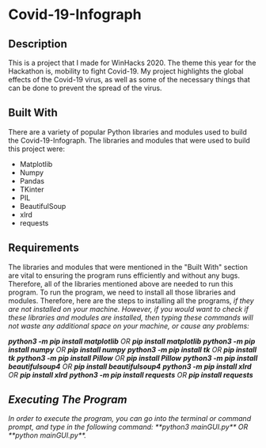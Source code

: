 <h1>Covid-19-Infograph</h1>

<h2>Description</h2>
This is a project that I made for WinHacks 2020. The theme this year for the Hackathon is, mobility to fight Covid-19. 
My project highlights the global effects of the Covid-19 virus, as well as some of the necessary things that can be
done to prevent the spread of the virus. 

<h2>Built With</h2>
There are a variety of popular Python libraries and modules used to build the Covid-19-Infograph.
The libraries and modules that were used to build this project were:

<ul>
  <li>Matplotlib</li>
  <li>Numpy</li>
  <li>Pandas</li>
  <li>TKinter</li>
  <li>PIL</li>
  <li>BeautifulSoup</li>
  <li>xlrd</li>
  <li>requests</li>
</ul>

<h2>Requirements</h2>
The libraries and modules that were mentioned in the "Built With" section are vital to ensuring the program
runs efficiently and without any bugs. Therefore, all of the libraries mentioned above are needed to run
this program. To run the program, we need to install all those libraries and modules. Therefore, here are
the steps to installing all the programs, <i>if they are not installed on your machine<i>. However, if you
would want to check if these libraries and modules are installed, then typing these commands will not waste
any additional space on your machine, or cause any problems:

**python3 -m pip install matplotlib** OR **pip install matplotlib**
**python3 -m pip install numpy** OR **pip install numpy**
**python3 -m pip install tk** OR **pip install tk**
**python3 -m pip install Pillow** OR **pip install Pillow**
**python3 -m pip install beautifulsoup4** OR **pip install beautifulsoup4**
**python3 -m pip install xlrd** OR **pip install xlrd**
**python3 -m pip install requests** OR **pip install requests**


<h2>Executing The Program</h2>
In order to execute the program, you can go into the terminal or command prompt, and type in the 
following command: **python3 mainGUI.py** OR **python mainGUI.py**.


